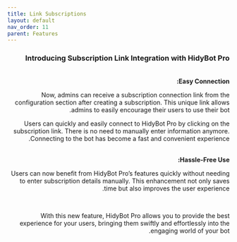 ```yaml
---
title: Link Subscriptions
layout: default
nav_order: 11
parent: Features
---
```


<head>
    <meta charset="utf-8">
    <link rel="stylesheet" href="https://b3h1z.github.io/HidyBot-Docs/assets/css/style.css">
</head>
<div dir="rtl">
<h3>Introducing Subscription Link Integration with HidyBot Pro</h3>
<br>
<b>Easy Connection:</b>
<p>Now, admins can receive a subscription connection link from the configuration section after creating a subscription. This unique link allows admins to easily encourage their users to use their bot.</p>
<p>Users can quickly and easily connect to HidyBot Pro by clicking on the subscription link. There is no need to manually enter information anymore. Connecting to the bot has become a fast and convenient experience.</p>
<br>
<b>Hassle-Free Use:</b>
<p>Users can now benefit from HidyBot Pro’s features quickly without needing to enter subscription details manually. This enhancement not only saves time but also improves the user experience.</p>
<br>
<p>With this new feature, HidyBot Pro allows you to provide the best experience for your users, bringing them swiftly and effortlessly into the engaging world of your bot.</p>
</div>